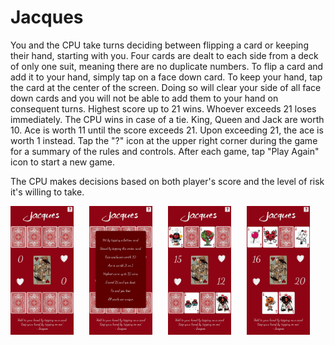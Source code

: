 # Jacques
You and the CPU take turns deciding between flipping a card or keeping their hand, starting with you. 
Four cards are dealt to each side from a deck of only one suit, meaning there are no duplicate numbers.
To flip a card and add it to your hand, simply tap on a face down card.
To keep your hand, tap the card at the center of the screen. Doing so will clear your side of all face down cards and you will not be able to add them to your hand on consequent turns.
Highest score up to 21 wins.
Whoever exceeds 21 loses immediately.
The CPU wins in case of a tie.
King, Queen and Jack are worth 10.
Ace is worth 11 until the score exceeds 21. Upon exceeding 21, the ace is worth 1 instead.
Tap the "?" icon at the upper right corner during the game for a summary of the rules and controls.
After each game, tap "Play Again" icon to start a new game.

The CPU makes decisions based on both player's score and the level of risk it's willing to take.

<pre>
<img src="https://github.com/daniel-sm-yu/Jacques/blob/master/JacquesREADME/JacquesInitial.jpg" width="20%">   <img src="https://github.com/daniel-sm-yu/Jacques/blob/master/JacquesREADME/JacquesInstructions.jpg" width="20%">   <img src="https://github.com/daniel-sm-yu/Jacques/blob/master/JacquesREADME/JacquesMidgame.jpg" width="20%">   <img src="https://github.com/daniel-sm-yu/Jacques/blob/master/JacquesREADME/JacquesMidgame2.jpg" width="20%">   <img src="https://github.com/daniel-sm-yu/Jacques/blob/master/JacquesREADME/JacquesGameOver.jpg" width="20%">
</pre>
